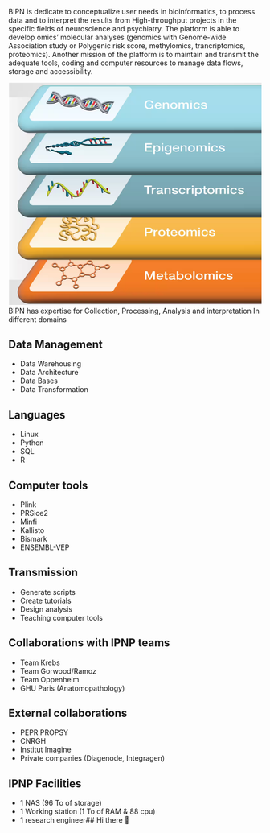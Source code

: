 BIPN is dedicate to conceptualize user needs in bioinformatics, to process data and to interpret the results from High-throughput projects in the specific fields of neuroscience and psychiatry. The platform is able to develop omics’ molecular analyses (genomics with Genome-wide Association study or Polygenic risk score, methylomics, trancriptomics, proteomics). Another mission of the platform is to maintain and transmit the adequate tools, coding and computer resources to manage data flows, storage and accessibility. 

![](Modalities.png)
BIPN has expertise for Collection, Processing, Analysis and interpretation In different domains

## Data Management
* Data Warehousing
* Data Architecture
* Data Bases
* Data Transformation

## Languages
* Linux
* Python
* SQL
* R

## Computer tools
* Plink
* PRSice2
* Minfi
* Kallisto
* Bismark
* ENSEMBL-VEP

## Transmission
* Generate scripts
* Create tutorials
* Design analysis
* Teaching computer tools

## Collaborations with IPNP teams
* Team Krebs
* Team Gorwood/Ramoz
* Team Oppenheim
* GHU Paris (Anatomopathology)

## External collaborations
* PEPR PROPSY
* CNRGH
* Institut Imagine
* Private companies (Diagenode, Integragen)

## IPNP Facilities
* 1 NAS  (96 To of storage)
* 1 Working station (1 To of RAM & 88 cpu)
* 1 research engineer## Hi there 👋

<!--

**Here are some ideas to get you started:**

🙋‍♀️ A short introduction - what is your organization all about?
🌈 Contribution guidelines - how can the community get involved?
👩‍💻 Useful resources - where can the community find your docs? Is there anything else the community should know?
🍿 Fun facts - what does your team eat for breakfast?
🧙 Remember, you can do mighty things with the power of [Markdown](https://docs.github.com/github/writing-on-github/getting-started-with-writing-and-formatting-on-github/basic-writing-and-formatting-syntax)
-->
